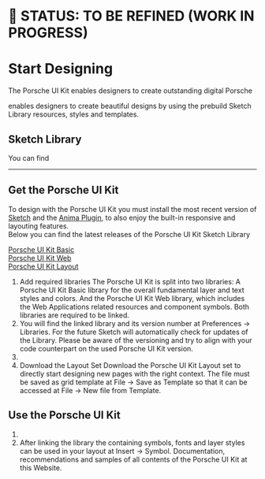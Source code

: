 # 🚦 STATUS: TO BE REFINED (WORK IN PROGRESS)

# Start Designing

The Porsche UI Kit enables designers to create outstanding digital Porsche 


enables designers to create beautiful designs by using the prebuild Sketch Library resources, styles and templates.

## Sketch Library

You can find 



-------



## Get the Porsche UI Kit
To design with the Porsche UI Kit you must install the most recent version of [Sketch](https://www.sketch.com/updates/) and the [Anima Plugin](https://www.animaapp.com/), to also enjoy the built-in responsive and layouting features.  
Below you can find the latest releases of the Porsche UI Kit Sketch Library

[Porsche UI Kit Basic](https://)  
[Porsche UI Kit Web](https://)  
[Porsche UI Kit Layout](https://)

1. Add required libraries
The Porsche UI Kit is split into two libraries: A Porsche UI Kit Basic library for the overall fundamental layer and text styles and colors. And the Porsche UI Kit Web library, which includes the Web Applications related resources and component symbols. Both libraries are required to be linked. 
2. You will find the linked library and its version number at Preferences → Libraries. For the future Sketch will automatically check for updates of the Library. Please be aware of the versioning and try to align with your code counterpart on the used Porsche UI Kit version.
3. 
2. Download the Layout Set
Download the Porsche UI Kit Layout set to directly start designing new pages with the right context. The file must be saved as grid template at File → Save as Template so that it can be accessed at File → New file from Template.

## Use the Porsche UI Kit
1. 
2. After linking the library the containing symbols, fonts and layer styles can be used in your layout at Insert → Symbol. Documentation, recommendations and samples of all contents of the Porsche UI Kit at this Website.
